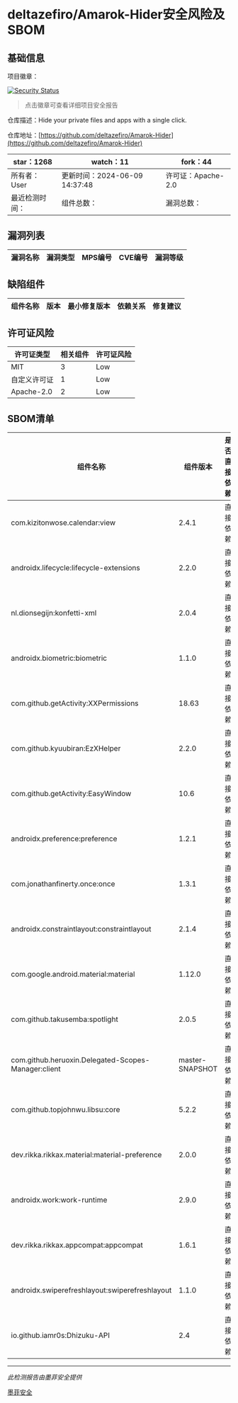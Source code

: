 # deltazefiro/Amarok-Hider安全风险及SBOM

## 基础信息

项目徽章：

[![Security Status](https://www.murphysec.com/platform3/v31/badge/1799867664522858496.svg)](https://www.murphysec.com/console/report/1799867664422195200/1799867664522858496)

> 点击徽章可查看详细项目安全报告

仓库描述：Hide your private files and apps with a single click.

仓库地址：[https://github.com/deltazefiro/Amarok-Hider](https://github.com/deltazefiro/Amarok-Hider)

| star：1268 | watch：11 | fork：44 |
| ----------- | -------------- | ------------ |
| 所有者：User | 更新时间：2024-06-09 14:37:48 | 许可证：Apache-2.0 |
| 最近检测时间： | 组件总数： | 漏洞总数： |




## 漏洞列表

| 漏洞名称 | 漏洞类型 | MPS编号 | CVE编号 | 漏洞等级 |
| ------- | ------ | ------- | ------ | ----- |





## 缺陷组件

| 组件名称 | 版本 | 最小修复版本 | 依赖关系 | 修复建议 |
| -------- | ---- | ------------ | -------- | -------- |





## 许可证风险

| 许可证类型 | 相关组件 | 许可证风险 |
| ---------- | -------- | ---------- |
|MIT|3|Low|
|自定义许可证|1|Low|
|Apache-2.0|2|Low|




## SBOM清单

| 组件名称 | 组件版本 | 是否直接依赖 | 仓库 |
| -------- | -------- | ------------ | ---- |
|com.kizitonwose.calendar:view|2.4.1|直接依赖|maven|
|androidx.lifecycle:lifecycle-extensions|2.2.0|直接依赖|maven|
|nl.dionsegijn:konfetti-xml|2.0.4|直接依赖|maven|
|androidx.biometric:biometric|1.1.0|直接依赖|maven|
|com.github.getActivity:XXPermissions|18.63|直接依赖|maven|
|com.github.kyuubiran:EzXHelper|2.2.0|直接依赖|maven|
|com.github.getActivity:EasyWindow|10.6|直接依赖|maven|
|androidx.preference:preference|1.2.1|直接依赖|maven|
|com.jonathanfinerty.once:once|1.3.1|直接依赖|maven|
|androidx.constraintlayout:constraintlayout|2.1.4|直接依赖|maven|
|com.google.android.material:material|1.12.0|直接依赖|maven|
|com.github.takusemba:spotlight|2.0.5|直接依赖|maven|
|com.github.heruoxin.Delegated-Scopes-Manager:client|master-SNAPSHOT|直接依赖|maven|
|com.github.topjohnwu.libsu:core|5.2.2|直接依赖|maven|
|dev.rikka.rikkax.material:material-preference|2.0.0|直接依赖|maven|
|androidx.work:work-runtime|2.9.0|直接依赖|maven|
|dev.rikka.rikkax.appcompat:appcompat|1.6.1|直接依赖|maven|
|androidx.swiperefreshlayout:swiperefreshlayout|1.1.0|直接依赖|maven|
|io.github.iamr0s:Dhizuku-API|2.4|直接依赖|maven|


------

*此检测报告由墨菲安全提供*

[墨菲安全](www.murphysec.com)